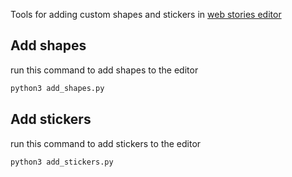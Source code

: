 Tools for adding custom shapes and stickers in [web stories editor](https://github.com/GoogleForCreators/web-stories-wp/) 

## Add shapes
run this command to add shapes to the editor
```bash
python3 add_shapes.py
```

## Add stickers
run this command to add stickers to the editor
```bash
python3 add_stickers.py
```